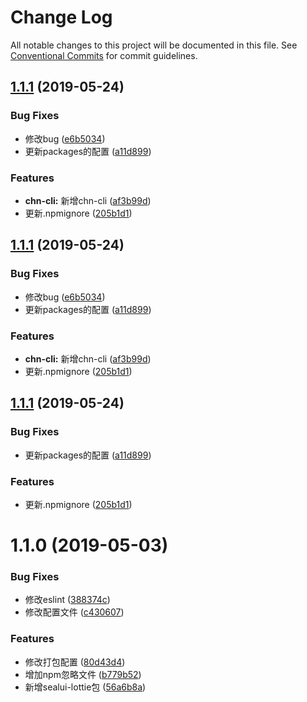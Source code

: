 # Change Log

All notable changes to this project will be documented in this file.
See [Conventional Commits](https://conventionalcommits.org) for commit guidelines.

## [1.1.1](https://github.com/SealUI/seal/compare/sealui-lottie@1.1.0...sealui-lottie@1.1.1) (2019-05-24)


### Bug Fixes

* 修改bug ([e6b5034](https://github.com/SealUI/seal/commit/e6b5034))
* 更新packages的配置 ([a11d899](https://github.com/SealUI/seal/commit/a11d899))


### Features

* **chn-cli:** 新增chn-cli ([af3b99d](https://github.com/SealUI/seal/commit/af3b99d))
* 更新.npmignore ([205b1d1](https://github.com/SealUI/seal/commit/205b1d1))





## [1.1.1](https://github.com/SealUI/seal/compare/sealui-lottie@1.1.0...sealui-lottie@1.1.1) (2019-05-24)


### Bug Fixes

* 修改bug ([e6b5034](https://github.com/SealUI/seal/commit/e6b5034))
* 更新packages的配置 ([a11d899](https://github.com/SealUI/seal/commit/a11d899))


### Features

* **chn-cli:** 新增chn-cli ([af3b99d](https://github.com/SealUI/seal/commit/af3b99d))
* 更新.npmignore ([205b1d1](https://github.com/SealUI/seal/commit/205b1d1))





## [1.1.1](https://github.com/SealUI/seal/compare/sealui-lottie@1.1.0...sealui-lottie@1.1.1) (2019-05-24)


### Bug Fixes

* 更新packages的配置 ([a11d899](https://github.com/SealUI/seal/commit/a11d899))


### Features

* 更新.npmignore ([205b1d1](https://github.com/SealUI/seal/commit/205b1d1))





# 1.1.0 (2019-05-03)


### Bug Fixes

* 修改eslint ([388374c](https://github.com/SealUI/seal/commit/388374c))
* 修改配置文件 ([c430607](https://github.com/SealUI/seal/commit/c430607))


### Features

* 修改打包配置 ([80d43d4](https://github.com/SealUI/seal/commit/80d43d4))
* 增加npm忽略文件 ([b779b52](https://github.com/SealUI/seal/commit/b779b52))
* 新增sealui-lottie包 ([56a6b8a](https://github.com/SealUI/seal/commit/56a6b8a))
